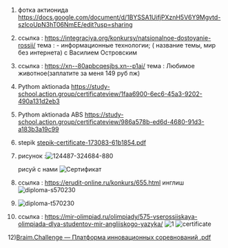 1) фотка актионида https://docs.google.com/document/d/1BYSSA1UifjPXznH5V6Y9Mgvtd-szlcoUpN3hT06NmEE/edit?usp=sharing
2) ссылка : https://integraciya.org/konkursy/natsionalnoe-dostoyanie-rossii/ тема : - информационные технологии;  ( название темы, мир без интернета) с Василием Островским
3) ссылка : https://xn--80apbcqesjbs.xn--p1ai/ тема : Любимое животное(заплатите за меня 149 руб пж)
4) Pythom aktionada https://study-school.action.group/certificateview/1faa6900-6ec6-45a3-9202-490a131d2eb3 
5) Pythom aktionada ABS https://study-school.action.group/certificateview/986a578b-ed6d-4680-91d3-a183b3a19c99
6) stepik [stepik-certificate-173083-61b1854.pdf](https://github.com/DanAndy/6_semt/files/14182810/stepik-certificate-173083-61b1854.pdf)
7) рисунок :![124487-324684-880](https://github.com/DanAndy/6_semt/assets/113089418/a46dff8f-e0ba-48bd-b576-22336bf3b7e3)

   рисуй с нами ![Сертификат](https://github.com/DanAndy/6_semt/assets/113089418/62ac66d2-59c9-4295-b96e-da25e1a8f834)
9) ссылка : https://erudit-online.ru/konkurs/655.html инглиш ![diploma-s570230](https://github.com/DanAndy/6_semt/assets/113089418/16dd121b-b9bc-4162-8baf-b5cff5d49b98)
10) ![diploma-t570230](https://github.com/DanAndy/6_semt/assets/113089418/f3294121-e059-4a9c-b9c1-adf644b987bd)
11) ссылка : https://mir-olimpiad.ru/olimpiady/575-vserossiiskaya-olimpiada-dlya-studentov-mir-angliiskogo-yazyka/  ![1](https://github.com/DanAndy/6_semt/assets/113089418/2a5dd1fe-e63f-4c35-bb63-1ea7646537d9)
![certificate](https://github.com/DanAndy/6_semt/assets/113089418/e0645b65-88ed-4467-9aa5-4f68c49b400f)

12)[Braim.Challenge — Платформа инновационных соревнований .pdf](https://github.com/DanAndy/6_semt/files/15058205/Braim.Challenge.pdf)


